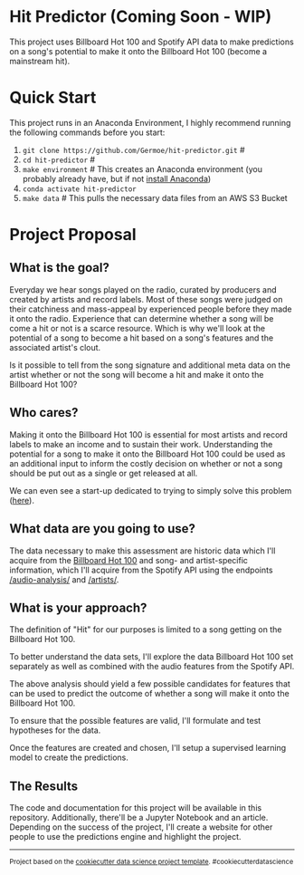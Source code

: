 Hit Predictor (Coming Soon - WIP)
==============================

This project uses Billboard Hot 100 and Spotify API data to make predictions on a song's potential to make it onto the Billboard Hot 100 (become a mainstream hit).

Quick Start
==============================

This project runs in an Anaconda Environment, I highly recommend running the following commands before you start:
1. `git clone https://github.com/Germoe/hit-predictor.git` # 
2. `cd hit-predictor` #
3. `make environment` # This creates an Anaconda environment (you probably already have, but if not [install Anaconda](https://www.anaconda.com/distribution/))
4. `conda activate hit-predictor`
3. `make data` # This pulls the necessary data files from an AWS S3 Bucket


Project Proposal
==============================

## What is the goal?

Everyday we hear songs played on the radio, curated by producers and created by artists and record labels. Most of these songs were judged on their catchiness and mass-appeal by experienced people before they made it onto the radio. Experience that can determine whether a song will be come a hit or not is a scarce resource. Which is why we'll look at the potential of a song to become a hit based on a song's features and the associated artist's clout.

Is it possible to tell from the song signature and additional meta data on the artist whether or not the song will become a hit and make it onto the Billboard Hot 100?

## Who cares?

Making it onto the Billboard Hot 100 is essential for most artists and record labels to make an income and to sustain their work. Understanding the potential for a song to make it onto the Billboard Hot 100 could be used as an additional input to inform the costly decision on whether or not a song should be put out as a single or get released at all.

We can even see a start-up dedicated to trying to simply solve this problem ([here](https://hyperlive.fm/)).
 
## What data are you going to use?

The data necessary to make this assessment are historic data which I'll acquire from the [Billboard Hot 100](https://www.billboard.com/charts/hot-100) and song- and artist-specific information, which I'll acquire from the Spotify API using the endpoints [/audio-analysis/](https://developer.spotify.com/documentation/web-api/reference/tracks/get-audio-analysis/) and [/artists/](https://developer.spotify.com/documentation/web-api/reference/artists/get-artist/).

## What is your approach?

The definition of "Hit" for our purposes is limited to a song getting on the Billboard Hot 100.

To better understand the data sets, I'll explore the data Billboard Hot 100 set separately as well as combined with the audio features from the Spotify API.

The above analysis should yield a few possible candidates for features that can be used to predict the outcome of whether a song will make it onto the Billboard Hot 100.

To ensure that the possible features are valid, I'll formulate and test hypotheses for the data.

Once the features are created and chosen, I'll setup a supervised learning model to create the predictions.

## The Results

The code and documentation for this project will be available in this repository. Additionally, there'll be a Jupyter Notebook and an article. Depending on the success of the project, I'll create a website for other people to use the predictions engine and highlight the project.

---

<p><small>Project based on the <a target="_blank" href="https://drivendata.github.io/cookiecutter-data-science/">cookiecutter data science project template</a>. #cookiecutterdatascience</small></p>

